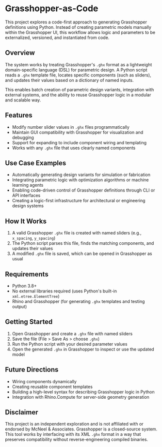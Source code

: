 # Grasshopper-as-Code

This project explores a code-first approach to generating Grasshopper definitions using Python. Instead of creating parametric models manually within the Grasshopper UI, this workflow allows logic and parameters to be externalized, versioned, and instantiated from code.

## Overview

The system works by treating Grasshopper's `.ghx` format as a lightweight domain-specific language (DSL) for parametric design. A Python script reads a `.ghx` template file, locates specific components (such as sliders), and updates their values based on a dictionary of named inputs.

This enables batch creation of parametric design variants, integration with external systems, and the ability to reuse Grasshopper logic in a modular and scalable way.

## Features

- Modify number slider values in `.ghx` files programmatically
- Maintain GUI compatibility with Grasshopper for visualization and debugging
- Support for expanding to include component wiring and templating
- Works with any `.ghx` file that uses clearly named components

## Use Case Examples

- Automatically generating design variants for simulation or fabrication
- Integrating parametric logic with optimization algorithms or machine learning agents
- Enabling code-driven control of Grasshopper definitions through CLI or API interfaces
- Creating a logic-first infrastructure for architectural or engineering design systems

## How It Works

1. A valid Grasshopper `.ghx` file is created with named sliders (e.g., `x_spacing`, `y_spacing`)
2. The Python script parses this file, finds the matching components, and updates their values
3. A modified `.ghx` file is saved, which can be opened in Grasshopper as usual

## Requirements

- Python 3.8+
- No external libraries required (uses Python's built-in `xml.etree.ElementTree`)
- Rhino and Grasshopper (for generating `.ghx` templates and testing output)

## Getting Started

1. Open Grasshopper and create a `.ghx` file with named sliders
2. Save the file (File > Save As > choose `.ghx`)
3. Run the Python script with your desired parameter values
4. Open the generated `.ghx` in Grasshopper to inspect or use the updated model

## Future Directions

- Wiring components dynamically
- Creating reusable component templates
- Building a high-level syntax for describing Grasshopper logic in Python
- Integration with Rhino.Compute for server-side geometry generation

## Disclaimer

This project is an independent exploration and is not affiliated with or endorsed by McNeel & Associates. Grasshopper is a closed-source system. This tool works by interfacing with its XML `.ghx` format in a way that preserves compatibility without reverse-engineering compiled binaries.
